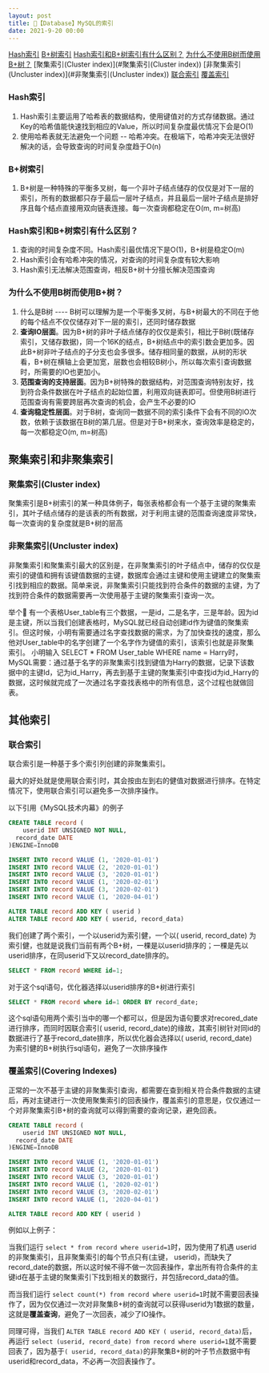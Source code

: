 ```yaml
---
layout: post
title: 📕【Database】MySQL的索引
date: 2021-9-20 00:00
---
```




[Hash索引](#Hash索引)
[B+树索引](#B+树索引)
[Hash索引和B+树索引有什么区别？](#Hash索引和B+树索引有什么区别？)
[为什么不使用B树而使用B+树？](#为什么不使用B树而使用B+树？)
[聚集索引(Cluster index)](#聚集索引(Cluster index))
[非聚集索引(Uncluster index)](#非聚集索引(Uncluster index))
[联合索引](#联合索引)
[覆盖索引](#覆盖索引)

### Hash索引

1. Hash索引主要运用了哈希表的数据结构，使用键值对的方式存储数据。通过Key的哈希值能快速找到相应的Value，所以时间复杂度最优情况下会是O(1)
2. 使用哈希表就无法避免一个问题 -- 哈希冲突。在极端下，哈希冲突无法很好解决的话，会导致查询的时间复杂度趋于O(n)

### B+树索引

1. B+树是一种特殊的平衡多叉树，每一个非叶子结点储存的仅仅是对下一层的索引，所有的数据都只存于最后一层叶子结点，并且最后一层叶子结点是排好序且每个结点直接用双向链表连接。每一次查询都稳定在O(m, m=树高)

### Hash索引和B+树索引有什么区别？

1. 查询的时间复杂度不同。Hash索引最优情况下是O(1)，B+树是稳定O(m)
2. Hash索引会有哈希冲突的情况，对查询的时间复杂度有较大影响
3. Hash索引无法解决范围查询，相反B+树十分擅长解决范围查询

### 为什么不使用B树而使用B+树？

1. 什么是B树 ---- B树可以理解为是一个平衡多叉树，与B+树最大的不同在于他的每个结点不仅仅储存对下一层的索引，还同时储存数据
2. **查询IO层面**。因为B+树的非叶子结点储存的仅仅是索引，相比于B树(既储存索引，又储存数据)，同一个16K的结点，B+树结点中的索引数会更加多。因此B+树非叶子结点的子分支也会多很多。储存相同量的数据，从树的形状看，B+树在横轴上会更加宽，层数也会相较B树小，所以每次索引查询数据时，所需要的IO也更加小。
3. **范围查询的支持层面**。因为B+树特殊的数据结构，对范围查询特别友好，找到符合条件数据在叶子结点的起始位置，利用双向链表即可。但使用B树进行范围查询有需要跨层再次查询的机会，会产生不必要的IO
4. **查询稳定性层面**。对于B树，查询同一数据不同的索引条件下会有不同的IO次数，依赖于该数据在B树的第几层。但是对于B+树来水，查询效率是稳定的，每一次都稳定O(m, m=树高)

## 聚集索引和非聚集索引

### 聚集索引(Cluster index)

聚集索引是B+树索引的某一种具体例子，每张表格都会有一个基于主键的聚集索引，其叶子结点储存的是该表的所有数据，对于利用主键的范围查询速度非常快，每一次查询的复杂度就是B+树的层高

### 非聚集索引(Uncluster index)

非聚集索引和聚集索引最大的区别是，在非聚集索引的叶子结点中，储存的仅仅是索引的键值和拥有该键值数据的主键，数据库会通过主键和使用主键建立的聚集索引找到相应的数据。简单来说，非聚集索引只能找到符合条件的数据的主键，为了找到符合条件的数据需要再一次使用基于主键的聚集索引查询一次。

举个🌰 有一个表格User_table有三个数据，一是id，二是名字，三是年龄。因为id是主键，所以当我们创建表格时，MySQL就已经自动创建id作为键值的聚集索引。但这时候，小明有需要通过名字查找数据的需求，为了加快查找的速度，那么他对User_table中的名字创建了一个名字作为键值的索引，该索引也就是非聚集索引。
小明输入 SELECT * FROM User_table WHERE name = Harry时，MySQL需要：通过基于名字的非聚集索引找到键值为Harry的数据，记录下该数据中的主键Id，记为id_Harry，再去到基于主键的聚集索引中查找id为id_Harry的数据，这时候就完成了一次通过名字查找表格中的所有信息，这个过程也就做回表。

## 其他索引

### 联合索引

联合索引是一种基于多个索引列创建的非聚集索引。

最大的好处就是使用联合索引时，其会按由左到右的健值对数据进行排序。在特定情况下，使用联合索引可以避免多一次排序操作。

以下引用《MySQL技术内幕》的例子

```SQL
CREATE TABLE record (
	userid INT UNSIGNED NOT NULL,
  record_date DATE
)ENGINE=InnoDB

INSERT INTO record VALUE (1, '2020-01-01')
INSERT INTO record VALUE (2, '2020-01-01')
INSERT INTO record VALUE (3, '2020-01-01')
INSERT INTO record VALUE (1, '2020-02-01')
INSERT INTO record VALUE (3, '2020-02-01')
INSERT INTO record VALUE (1, '2020-04-01')

ALTER TABLE record ADD KEY ( userid )
ALTER TABLE record ADD KEY ( userid, record_data)
```

我们创建了两个索引，一个以userid为索引健，一个以( userid, record_date) 为索引健，也就是说我们当前有两个B+树，一棵是以userid排序的；一棵是先以userid排序，在同userid下又以record_date排序的。

```sql
SELECT * FROM record WHERE id=1;
```

对于这个sql语句，优化器选择以userid排序的B+树进行索引

```sql
SELECT * FROM record where id=1 ORDER BY record_date;
```

这个sql语句用两个索引当中的哪一个都可以，但是因为语句要求对recored_date进行排序，而同时因联合索引( userid, record_date)的缘故，其索引树针对同id的数据进行了基于record_date排序，所以优化器会选择以( userid, record_date) 为索引健的B+树执行sql语句，避免了一次排序操作

### 覆盖索引(Covering Indexes)

正常的一次不基于主键的非聚集索引查询，都需要在查到相关符合条件数据的主键后，再对主键进行一次使用聚集索引的回表操作，覆盖索引的意思是，仅仅通过一个对非聚集索引B+树的查询就可以得到需要的查询记录，避免回表。

```sql
CREATE TABLE record (
	userid INT UNSIGNED NOT NULL,
  record_date DATE
)ENGINE=InnoDB

INSERT INTO record VALUE (1, '2020-01-01')
INSERT INTO record VALUE (2, '2020-01-01')
INSERT INTO record VALUE (3, '2020-01-01')
INSERT INTO record VALUE (1, '2020-02-01')
INSERT INTO record VALUE (3, '2020-02-01')
INSERT INTO record VALUE (1, '2020-04-01')

ALTER TABLE record ADD KEY ( userid )
```

例如以上例子：

当我们运行  ```select * from record where userid=1```时，因为使用了机遇 userid的非聚集索引，且非聚集索引的每个节点只有(主键， userid)，而缺失了record_date的数据，所以这时候不得不做一次回表操作，拿出所有符合条件的主键id在基于主键的聚集索引下找到相关的数据行，并包括record_data的值。

而当我们运行 ```select count(*) from record where userid=1```时就不需要回表操作了，因为仅仅通过一次对非聚集B+树的查询就可以获得userid为1数据的数量，这就是**覆盖查询**，避免了一次回表，减少了IO操作。

同理可得，当我们 ```ALTER TABLE record ADD KEY ( userid, record_data)```后，再运行 ```select (userid, record_date) from record where userid=1```就不需要回表了，因为基于```( userid, record_data)```的非聚集B+树的叶子节点数据中有userid和record_data，不必再一次回表操作了。

